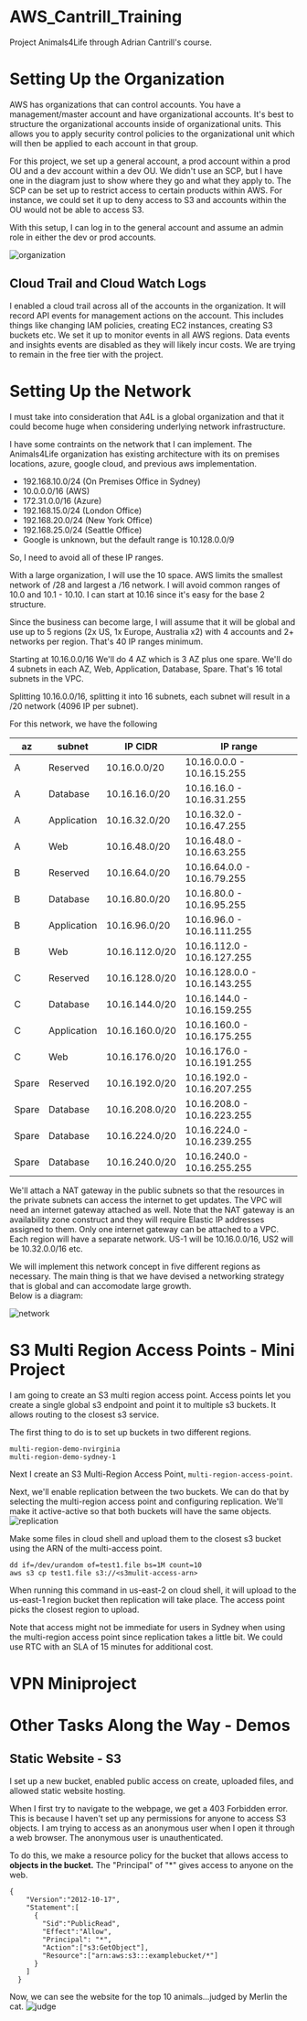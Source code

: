 # AWS_Cantrill_Training
Project Animals4Life through Adrian Cantrill's course.

# Setting Up the Organization
AWS has organizations that can control accounts.  You have a management/master account and have organizational accounts.  It's best to structure the organizational accounts inside of organizational units.  This allows you to apply security control policies to the organizational unit which will then be applied to each account in that group.  

For this project, we set up a general account, a prod account within a prod OU and a dev account within a dev OU.  We didn't use an SCP, but I have one in the diagram just to show where they go and what they apply to.  The SCP can be set up to restrict access to certain products within AWS.  For instance, we could set it up to deny access to S3 and accounts within the OU would not be able to access S3.

With this setup, I can log in to the general account and assume an admin role in either the dev or prod accounts.

![organization](organization.jpg)

## Cloud Trail and Cloud Watch Logs
I enabled a cloud trail across all of the accounts in the organization.  It will record API events for management actions on the account.  This includes things like changing IAM policies, creating EC2 instances, creating S3 buckets etc.  We set it up to monitor events in all AWS regions.  Data events and insights events are disabled as they will likely incur costs.  We are trying to remain in the free tier with the project.

# Setting Up the Network

I must take into consideration that A4L is a global organization and that it could become huge when considering underlying network infrastructure. 

I have some contraints on the network that I can implement.  The Animals4Life organization has existing architecture with its on premises locations, azure, google cloud, and previous aws implementation.

* 192.168.10.0/24 (On Premises Office in Sydney)
* 10.0.0.0/16 (AWS)
* 172.31.0.0/16 (Azure)
* 192.168.15.0/24 (London Office)
* 192.168.20.0/24 (New York Office)
* 192.168.25.0/24 (Seattle Office)
* Google is unknown, but the default range is 10.128.0.0/9

So, I need to avoid all of these IP ranges.

With a large organization, I will use the 10 space.  AWS limits the smallest network of /28 and largest a /16 network.  I will avoid common ranges of 10.0 and 10.1 - 10.10.  I can start at 10.16 since it's easy for the base 2 structure.

Since the business can become large, I will assume that it will be global and use up to 5 regions (2x US, 1x Europe, Australia x2) with 4 accounts and 2+ networks per region. That's 40 IP ranges minimum.

Starting at 10.16.0.0/16
We'll do 4 AZ which is 3 AZ plus one spare. We'll do 4 subnets in each AZ, Web, Application, Database, Spare. That's 16 total subnets in the VPC. 

Splitting 10.16.0.0/16, splitting it into 16 subnets, each subnet will result in a /20 network (4096 IP per subnet).

For this network, we have the following

|az  |subnet|IP CIDR|IP range|
|----|----|---|---|
|A|Reserved    |10.16.0.0/20|10.16.0.0.0 - 10.16.15.255|
|A|Database    |10.16.16.0/20|10.16.16.0 - 10.16.31.255|
|A|Application |10.16.32.0/20|10.16.32.0 - 10.16.47.255|
|A|Web         |10.16.48.0/20|10.16.48.0 - 10.16.63.255|
|B|Reserved    |10.16.64.0/20|10.16.64.0.0 - 10.16.79.255|
|B|Database    |10.16.80.0/20|10.16.80.0 - 10.16.95.255|
|B|Application |10.16.96.0/20|10.16.96.0 - 10.16.111.255|
|B|Web         |10.16.112.0/20|10.16.112.0 - 10.16.127.255|
|C|Reserved    |10.16.128.0/20|10.16.128.0.0 - 10.16.143.255|
|C|Database    |10.16.144.0/20|10.16.144.0 - 10.16.159.255|
|C|Application |10.16.160.0/20|10.16.160.0 - 10.16.175.255|
|C|Web         |10.16.176.0/20|10.16.176.0 - 10.16.191.255|
|Spare|Reserved|10.16.192.0/20|10.16.192.0 - 10.16.207.255|
|Spare|Database|10.16.208.0/20|10.16.208.0 - 10.16.223.255|
|Spare|Database|10.16.224.0/20|10.16.224.0 - 10.16.239.255|
|Spare|Database|10.16.240.0/20|10.16.240.0 - 10.16.255.255|

We'll attach a NAT gateway in the public subnets so that the resources in the private subnets can access the internet to get updates.  The VPC will need an internet gateway attached as well.  Note that the NAT gateway is an availability zone construct and they will require Elastic IP addresses assigned to them.  Only one internet gateway can be attached to a VPC. Each region will have a separate network.  US-1 will be 10.16.0.0/16, US2 will be 10.32.0.0/16 etc. 

We will implement this network concept in five different regions as necessary.  The main thing is that we have devised a networking strategy that is global and can accomodate large growth.  
Below is a diagram: 

![network](NetworkConfig.png)

# S3 Multi Region Access Points - Mini Project

I am going to create an S3 multi region access point. Access points let you create a single global s3 endpoint and point it to multiple s3 buckets.  It allows routing to the closest s3 service.

The first thing to do is to set up buckets in two different regions.

```
multi-region-demo-nvirginia
multi-region-demo-sydney-1
```

Next I create an S3 Multi-Region Access Point, `multi-region-access-point`.

Next, we'll enable replication between the two buckets.  We can do that by selecting the multi-region access point and configuring replication.  We'll make it active-active so that both buckets will have the same objects.
![replication](s3replication.png)

Make some files in cloud shell and upload them to the closest s3 bucket using the ARN of the multi-access point.
```
dd if=/dev/urandom of=test1.file bs=1M count=10
aws s3 cp test1.file s3://<s3mulit-access-arn>
```
When running this command in us-east-2 on cloud shell, it will upload to the us-east-1 region bucket then replication will take place.  The access point picks the closest region to upload.

Note that access might not be immediate for users in Sydney when using the multi-region access point since replication takes a little bit.  We could use RTC with an SLA of 15 minutes for additional cost.


# VPN Miniproject

# Other Tasks Along the Way - Demos
## Static Website - S3

I set up a new bucket, enabled public access on create, uploaded files, and allowed static website hosting. 

When I first try to navigate to the webpage, we get a 403 Forbidden error.  This is because I haven't set up any permissions for anyone to access S3 objects.  I am trying to access as an anonymous user when I open it through a web browser.  The anonymous user is unauthenticated.

To do this, we make a resource policy for the bucket that allows access to **objects in the bucket.**  The "Principal" of "*" gives access to anyone on the web.
```
{
    "Version":"2012-10-17",
    "Statement":[
      {
        "Sid":"PublicRead",
        "Effect":"Allow",
        "Principal": "*",
        "Action":["s3:GetObject"],
        "Resource":["arn:aws:s3:::examplebucket/*"]
      }
    ]
  }
```
Now, we can see the website for the top 10 animals...judged by Merlin the cat.
![judge](merlin_judge.png)
